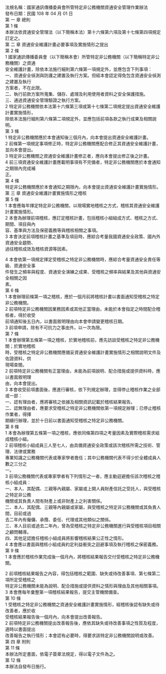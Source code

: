 法規名稱：國家通訊傳播委員會所管特定非公務機關資通安全管理作業辦法  
發布日期：民國 108 年 04 月 01 日  
第 一 章 總則  
第 1 條  
本辦法依資通安全管理法（以下簡稱本法）第十六條第六項及第十七條第四項規定訂定之。  
第 二 章 資通安全維護計畫必要事項及實施情形之提出  
第 2 條  
1 國家通訊傳播委員會（以下簡稱本會）所管特定非公務機關（以下簡稱特定非公務機關）之資通  
安全維護計畫，除依本法施行細則第六條第一項規定外，並應包含下列事項：  
一、資通安全偵測與防護之建置及執行方案。但經本會認定得免包含資通安全偵測之建置及執行  
方案者，不在此限。  
二、執行前款方案所蒐集、儲存、處理及利用使用者資料之安全保護措施。  
三、通過資通安全管理驗證之執行方案。  
2 特定非公務機關依本法第十六條第三項或第十七條第二項規定提出資通安全維護計畫實施情形，  
除依本法施行細則第六條第二項規定外，並應包括前項各款之執行成果及相關說明。  
第 3 條  
1 特定非公務機關應於本會通知後三個月內，向本會提出資通安全維護計畫。  
2 前條第一項規定事項修正時，特定非公務機關應配合修正其資通安全維護計畫，並向本會提出。  
3 特定非公務機關之資通安全維護計畫修正者，應向本會提出修正後之計畫。  
4 前三項資通安全維護計畫應載明事項有不完備者，特定非公務機關應於本會通知之期限內完成補  
正。  
第 4 條  
特定非公務機關應於本會通知之期限內，向本會提出資通安全維護計畫實施情形。  
第 三 章 資通安全維護計畫實施情形之稽核  
第 5 條  
1 本會應每年擇定特定非公務機關，以現場實地稽核之方式，稽核其資通安全維護計畫實施情形。  
2 本會為辦理前項稽核，應訂定稽核計畫，包括稽核小組組成方式、稽核之方式、期間、項目與內  
容、基準與方法及保密義務等與稽核相關之事項。  
3 本會決定前項稽核計畫之基準及項目時，應綜合考量我國資通安全政策、國內外資通安全趨勢、  
過往稽核成效及稽核資源等因素。  


4 本會依第一項規定擇定受稽核之特定非公務機關時，應綜合考量資通安全責任等級、資通安全事  
件發生之頻率與程度、資通安全演練之成果、受稽核之頻率與結果及其他與資通安全相關之因  
素。  
第 6 條  
1 本會辦理前條第一項之稽核，應於一個月前將稽核計畫以書面通知受稽核之特定非公務機關。  
2 前項特定非公務機關因業務因素或其他正當理由，未能於本會指定之時間配合稽核者，得於收受  
前項通知後五日內，以書面敘明理由向本會申請變更稽核日期。  
3 前項申請，除有不可抗力之事由外，以一次為限。  
第 7 條  
1 本會辦理第五條第一項之稽核，於實地稽核前，應先訪談受稽核之特定非公務機關；於實地稽核  
時，受稽核之特定非公務機關應備妥資通安全維護計畫實施情形之相關說明文件及佐證資料，供  
現場查閱。  
2 前項特定非公務機關有正當理由，未能為前項說明、配合措施或提供資料時，應以書面敘明理  
由，向本會提出。  
3 本會收受前項書面後，應進行審核，依下列規定辦理，並得停止稽核作業之全部或一部：  
一、認有理由者，應將審核之依據及相關資訊記載於稽核結果報告。  
二、認無理由者，應要求受稽核之特定非公務機關依第一項規定辦理；已停止稽核作業者，得擇  
期續行辦理，並於十日前以書面通知受稽核之特定非公務機關。  
第 8 條  
1 本會為辦理第五條第一項之稽核，應依同條第四項之考量因素及實際稽核需求組成稽核小組。  
2 前項稽核小組成員三人至七人，由具備資通安全政策或該次稽核所需之技術、管理、法律或實務  
專業知識之公務機關代表或專家學者擔任；其中公務機關代表不得少於全體成員人數之三分之  
一。  
3 前項公務機關代表或專家學者有下列情形之一者，應主動迴避擔任該次稽核之稽核小組成員：  
一、本人、其配偶、三親等內親屬、家屬或上開人員財產信託之受託人，與受稽核之特定非公務  
機關或其負責人間有財產上或非財產上之利害關係。  
二、本人、其配偶、三親等內親屬或家屬，與受稽核之特定非公務機關或其負責人間，目前或過  
去二年內有僱傭、承攬、委任、代理或其他類似之關係。  
三、本人目前或過去二年內，曾為受稽核之特定非公務機關進行與受稽核項目相關之顧問輔導。  
四、其他足認擔任稽核小組成員將影響稽核結果公正性之情形。  
4 本會應以書面與稽核小組成員約定利益衝突之迴避事項及執行稽核之保密義務。  
第 9 條  
1 本會應於稽核作業完成後一個月內，將稽核結果報告交付受稽核之特定非公務機關。  


2 前項稽核結果報告之內容，得包括稽核之範圍、缺失或待改善事項、第七條第二項所定受稽核之  
特定非公務機關未能為說明、配合措施或提供資料之情形與理由及其他相關事項。  
3 本會應每年彙整第一項稽核結果報告，提交主管機關備查。  
第 10 條  
1 受稽核之特定非公務機關之資通安全維護計畫實施情形，經稽核後認有缺失或待改善者，應於收  
受稽核結果報告後一個月內，向本會提出改善報告。  
2 前項特定非公務機關提出改善報告後，應依其缺失或待改善事項之性質及程度，適時以書面提出  
改善報告之執行情形；本會認有必要時，得要求該特定非公務機關說明或改善。  
第 四 章 附則  
第 11 條  
本辦法所定書面，依電子簽章法規定，得以電子文件為之。  
第 12 條  
本辦法自發布日施行。  


